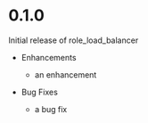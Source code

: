 # 0.1.0

Initial release of role_load_balancer

* Enhancements
  * an enhancement

* Bug Fixes
  * a bug fix
